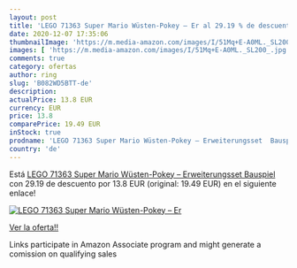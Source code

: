 ```yaml
---
layout: post
title: 'LEGO 71363 Super Mario Wüsten-Pokey – Er al 29.19 % de descuento'
date: 2020-12-07 17:35:06
thumbnailImage: 'https://m.media-amazon.com/images/I/51Mq+E-A0ML._SL200_.jpg'
images: [ 'https://m.media-amazon.com/images/I/51Mq+E-A0ML._SL200_.jpg' ]
comments: true
category: ofertas
author: ring
slug: 'B082WD5BTT-de'
description:
actualPrice: 13.8 EUR
currency: EUR
price: 13.8
comparePrice: 19.49 EUR
inStock: true
prodname: 'LEGO 71363 Super Mario Wüsten-Pokey – Erweiterungsset  Bauspiel'
country: 'de'
---
```


Está [LEGO 71363 Super Mario Wüsten-Pokey – Erweiterungsset  Bauspiel](https://www.amazon.de/dp/B082WD5BTT/?tag=tolees0ca-21) con 29.19 de descuento por 13.8 EUR (original: 19.49 EUR) en el siguiente enlace!

[![LEGO 71363 Super Mario Wüsten-Pokey – Er](https://m.media-amazon.com/images/I/51Mq+E-A0ML._SL200_.jpg)](https://www.amazon.de/dp/B082WD5BTT/?tag=tolees0ca-21)

[Ver la oferta!!](https://www.amazon.de/dp/B082WD5BTT/?tag=tolees0ca-21)

Links participate in Amazon Associate program and might generate a comission on qualifying sales


